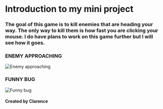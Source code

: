 # Introduction to my mini project

### The goal of this game is to kill enemies that are heading your way. The only way to kill them is how fast you are clicking your mouse. I do have plans to work on this game further but I will see how it goes.
### ENEMY APPROACHING
![Enemy approaching](https://github.com/90poitu/demo_game/blob/main/Screenshots/gameplay.png?raw=true)
### FUNNY BUG
![Funny bug](https://raw.githubusercontent.com/90poitu/demo_game/main/Screenshots/233r.png)
#### Created by Clarence
